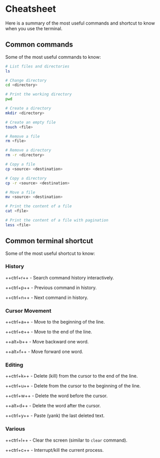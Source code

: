 #  Cheatsheet

Here is a summary of the most useful commands and shortcut to know when you use
the terminal.

## Common commands

Some of the most useful commands to know:

```sh
# List files and directories
ls

# Change directory
cd <directory>

# Print the working directory
pwd

# Create a directory
mkdir <directory>

# Create an empty file
touch <file>

# Remove a file
rm <file>

# Remove a directory
rm -r <directory>

# Copy a file
cp <source> <destination>

# Copy a directory
cp -r <source> <destination>

# Move a file
mv <source> <destination>

# Print the content of a file
cat <file>

# Print the content of a file with pagination
less <file>
```

## Common terminal shortcut

Some of the most useful shortcut to know:

### History

++ctrl+r++ - Search command history interactively.

++ctrl+p++ - Previous command in history.

++ctrl+n++ - Next command in history.

### Cursor Movement

++ctrl+a++ - Move to the beginning of the line.

++ctrl+e++ - Move to the end of the line.

++alt+b++ - Move backward one word.

++alt+f++ - Move forward one word.

### Editing

++ctrl+k++ - Delete (kill) from the cursor to the end of the line.

++ctrl+u++ - Delete from the cursor to the beginning of the line.

++ctrl+w++ - Delete the word before the cursor.

++alt+d++ - Delete the word after the cursor.

++ctrl+y++ - Paste (yank) the last deleted text.

### Various

++ctrl+l++ - Clear the screen (similar to `clear` command).

++ctrl+c++ - Interrupt/kill the current process.
